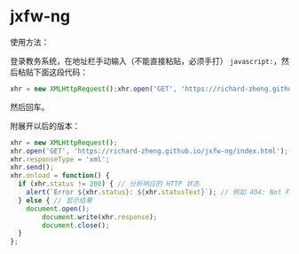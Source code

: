 # jxfw-ng

使用方法：

登录教务系统，在地址栏手动输入（不能直接粘贴，必须手打） `javascript:`，然后粘贴下面这段代码：

```js
xhr = new XMLHttpRequest();xhr.open('GET', 'https://richard-zheng.github.io/jxfw-ng/index.html');xhr.responseType = 'xml';xhr.send();xhr.onload = function() {document.open();document.write(xhr.response);document.close();};
```

然后回车。

附展开以后的版本：

```js
xhr = new XMLHttpRequest();
xhr.open('GET', 'https://richard-zheng.github.io/jxfw-ng/index.html');
xhr.responseType = 'xml';
xhr.send();
xhr.onload = function() {
  if (xhr.status != 200) { // 分析响应的 HTTP 状态
    alert(`Error ${xhr.status}: ${xhr.statusText}`); // 例如 404: Not Found
  } else { // 显示结果
    document.open();
		document.write(xhr.response);
		document.close();
  }
};
```
